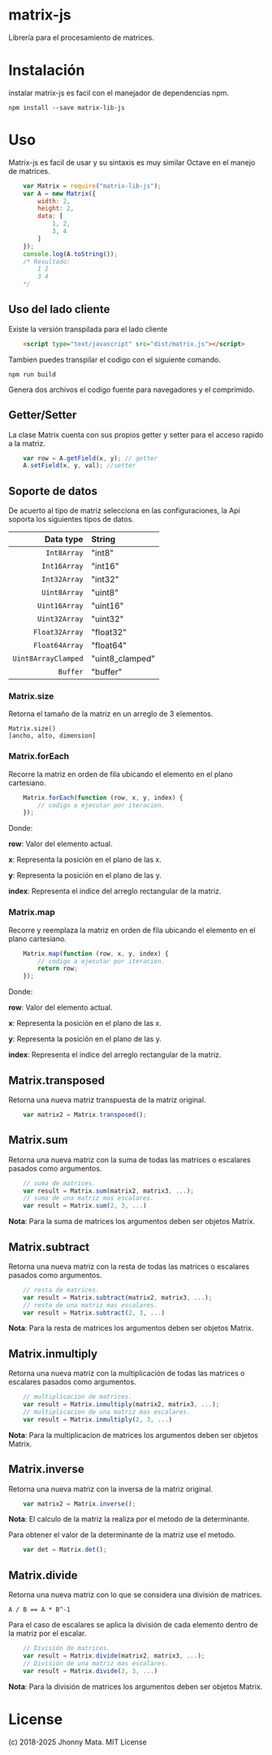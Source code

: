 # matrix-js

Librería para el procesamiento de matrices.

# Instalación

instalar matrix-js es facil con el manejador de dependencias npm.

    npm install --save matrix-lib-js


# Uso

Matrix-js es facil de usar y su sintaxis es muy similar Octave en el manejo de matrices.

```javascript
    var Matrix = require("matrix-lib-js");
    var A = new Matrix({
        width: 2,
        height: 2,
        data: [
            1, 2,
            3, 4
        ]
    });
    console.log(A.toString());
    /* Resultado:
        1 2
        3 4
    */
```

## Uso del lado cliente

Existe la versión transpilada para el lado cliente

```html
    <script type="text/javascript" src="dist/matrix.js"></script>
```

Tambien puedes transpilar el codigo con el siguiente comando.

    npm run build

Genera dos archivos el codigo fuente para navegadores y el comprimido.

## Getter/Setter

La clase Matrix cuenta con sus propios getter y setter para el acceso rapido a la matriz.

```javascript
    var row = A.getField(x, y); // getter
    A.setField(x, y, val); //setter
```

## Soporte de datos

De acuerto al tipo de matriz selecciona en las configuraciones, la Api soporta los siguientes tipos de datos.

Data type | String
--------: | :-----
`Int8Array` | "int8"
`Int16Array` | "int16"
`Int32Array` | "int32"
`Uint8Array` | "uint8"
`Uint16Array` | "uint16"
`Uint32Array` | "uint32"
`Float32Array` | "float32"
`Float64Array` | "float64"
`Uint8ArrayClamped` | "uint8_clamped"
`Buffer` | "buffer"

### Matrix.size

Retorna el tamaño de la matriz en un arreglo de 3 elementos.

    Matrix.size()
    [ancho, alto, dimension]

### Matrix.forEach

Recorre la matriz en orden de fila ubicando el elemento en el plano cartesiano.

```javascript
    Matrix.forEach(function (row, x, y, index) {
        // codigo a ejecutar por iteracion.
    });
```

Donde:

**row**: Valor del elemento actual.

**x**: Representa la posición en el plano de las x.

**y**: Representa la posición en el plano de las y.

**index**: Representa el indice del arreglo rectangular de la matriz.

### Matrix.map

Recorre y reemplaza la matriz en orden de fila ubicando el elemento en el plano cartesiano.

```javascript
    Matrix.map(function (row, x, y, index) {
        // codigo a ejecutar por iteracion.
        return row;
    });
```

Donde:

**row**: Valor del elemento actual.

**x**: Representa la posición en el plano de las x.

**y**: Representa la posición en el plano de las y.

**index**: Representa el indice del arreglo rectangular de la matriz.

## Matrix.transposed

Retorna una nueva matriz transpuesta de la matriz original.

```javascript
    var matrix2 = Matrix.transposed();
```

## Matrix.sum

Retorna una nueva matriz con la suma de todas las matrices o escalares pasados como argumentos.

```javascript
    // suma de matrices.
    var result = Matrix.sum(matrix2, matrix3, ...);
    // suma de una matriz mas escalares.
    var result = Matrix.sum(2, 3, ...)
```

**Nota**: Para la suma de matrices los argumentos deben ser objetos Matrix.

## Matrix.subtract

Retorna una nueva matriz con la resta de todas las matrices o escalares pasados como argumentos.

```javascript
    // resta de matrices.
    var result = Matrix.subtract(matrix2, matrix3, ...);
    // resta de una matriz mas escalares.
    var result = Matrix.subtract(2, 3, ...)
```

**Nota**: Para la resta de matrices los argumentos deben ser objetos Matrix.

## Matrix.inmultiply

Retorna una nueva matriz con la multiplicación de todas las matrices o escalares pasados como argumentos.

```javascript
    // multiplicacion de matrices.
    var result = Matrix.inmultiply(matrix2, matrix3, ...);
    // multiplicacion de una matriz mas escalares.
    var result = Matrix.inmultiply(2, 3, ...)
```

**Nota**: Para la multiplicacion de matrices los argumentos deben ser objetos Matrix.

## Matrix.inverse

Retorna una nueva matriz con la inversa de la matriz original.

```javascript
    var matrix2 = Matrix.inverse();
```

**Nota**: El calculo de la matriz la realiza por el metodo de la determinante.

Para obtener el valor de la determinante de la matriz use el metodo.

```javascript
    var det = Matrix.det();
```

## Matrix.divide

Retorna una nueva matriz con lo que se considera una división de matrices.

    A / B == A * B^-1

Para el caso de escalares se aplica la división de cada elemento dentro de la matriz por el escalar.

```javascript
    // División de matrices.
    var result = Matrix.divide(matrix2, matrix3, ...);
    // División de una matriz mas escalares.
    var result = Matrix.divide(2, 3, ...)
```

**Nota**: Para la división de matrices los argumentos deben ser objetos Matrix.

# License

(c) 2018-2025 Jhonny Mata. MIT License